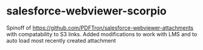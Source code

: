 # salesforce-webviewer-scorpio
Spinoff of https://github.com/PDFTron/salesforce-webviewer-attachments with compatability to S3 links. Added modifications to work with LMS and to auto load most recently created attachment
